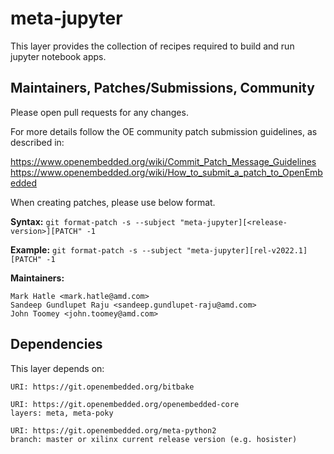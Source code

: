 # meta-jupyter

This layer provides the collection of recipes required to build and run jupyter notebook apps.

## Maintainers, Patches/Submissions, Community

Please open pull requests for any changes.

For more details follow the OE community patch submission guidelines, as described in:

https://www.openembedded.org/wiki/Commit_Patch_Message_Guidelines
https://www.openembedded.org/wiki/How_to_submit_a_patch_to_OpenEmbedded

When creating patches, please use below format.

**Syntax:**
`git format-patch -s --subject "meta-jupyter][<release-version>][PATCH" -1`

**Example:**
`git format-patch -s --subject "meta-jupyter][rel-v2022.1][PATCH" -1`

**Maintainers:**

	Mark Hatle <mark.hatle@amd.com>
	Sandeep Gundlupet Raju <sandeep.gundlupet-raju@amd.com>
	John Toomey <john.toomey@amd.com>

## Dependencies

This layer depends on:

	URI: https://git.openembedded.org/bitbake

	URI: https://git.openembedded.org/openembedded-core
	layers: meta, meta-poky

	URI: https://git.openembedded.org/meta-python2
	branch: master or xilinx current release version (e.g. hosister)

